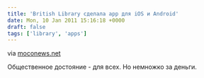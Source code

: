 ```yaml
---
title: 'British Library сделала app для iOS и Android'
date: Mon, 10 Jan 2011 15:16:18 +0000
draft: false
tags: ['library', 'apps']
---
```



via [moconews.net](http://moconews.net/article/419-british-library-goes-for-apps-as-uk-preps-to-close-20-pct-of-local-bran/)

Общественное достояние - для всех. Но немножко за деньги.